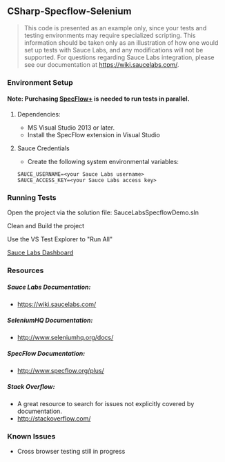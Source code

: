 ## CSharp-Specflow-Selenium

>This code is presented as an example only, since your tests and testing environments may require specialized scripting. This information should be taken only as an
>illustration of how one would set up tests with Sauce Labs, and any modifications will not be supported. For questions regarding Sauce Labs integration, please see 
>our documentation at https://wiki.saucelabs.com/.

### Environment Setup

#### Note: Purchasing [SpecFlow+](http://www.specflow.org/plus/) is needed to run tests in parallel.

1. Dependencies:
    * MS Visual Studio 2013 or later.
    * Install the SpecFlow extension in Visual Studio

2. Sauce Credentials
    * Create the following system environmental variables:
    ```
    SAUCE_USERNAME=<your Sauce Labs username>
    SAUCE_ACCESS_KEY=<your Sauce Labs access key>
    ```
### Running Tests
Open the project via the solution file: SauceLabsSpecflowDemo.sln

Clean and Build the project

Use the VS Test Explorer to "Run All"

[Sauce Labs Dashboard](https://saucelabs.com/beta/dashboard/)

### Resources
##### Sauce Labs Documentation: 
* https://wiki.saucelabs.com/

##### SeleniumHQ Documentation:
* http://www.seleniumhq.org/docs/

##### SpecFlow Documentation:
* http://www.specflow.org/plus/

##### Stack Overflow:
* A great resource to search for issues not explicitly covered by documentation.
* http://stackoverflow.com/

### Known Issues
* Cross browser testing still in progress
